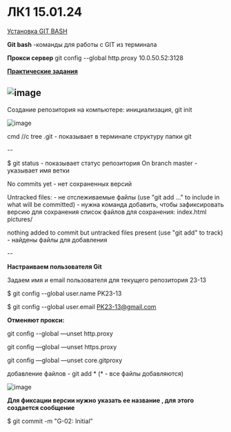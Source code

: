 # ЛК1 15.01.24
[Установка GIT BASH](https://git-scm.com/downloads)

**Git bash** -команды для работы с GIT из терминала

**Прокси сервер** git config --global http.proxy 10.0.50.52:3128

[**Практические задания**](https://smartiqa.ru/courses/git/answer-key)

![image](https://github.com/son4ez1/6sem/assets/113089517/4d056ccd-d13b-4e0f-891e-9e5c2dca4e1c)
---

Создание репозитория на компьютере: инициализация, git init 

![image](https://github.com/son4ez1/6sem/assets/113089517/7f0e8621-0dc2-4562-9960-dbb7eee1bb1e)

cmd //c tree .git - показывает в терминале структуру папки git

--

$ git status - показывает статус репозитория
On branch master - указывает имя ветки

No commits yet - нет сохраненных версий

Untracked files: - не отслеживаемые файлы 
  (use "git add <file>..." to include in what will be committed) - нужна команда добавить, чтобы зафиксировать версию для сохранения
  список файлов для сохранения:
        index.html
        pictures/

nothing added to commit but untracked files present (use "git add" to track) - найдены файлы для добавления

--

**Настраиваем пользователя Git**

Задаем имя и email пользователя для текущего репозитория 23-13 

$ git config  --global user.name PK23-13

$ git config  --global user.email PK23-13@gmail.com

**Отменяют прокси:**

git config --global —unset http.proxy

git config —global —unset https.proxy

git config —global —unset core.gitproxy

добавление файлов - git add * (* - все файлы добавляются)

![image](https://github.com/son4ez1/6sem/assets/113089517/475ef684-8a04-4cd7-9fb0-0b397d76682a)

**Для фиксации версии нужно указать ее название , для этого создается сообщение**

$ git commit -m "G-02: Initial" 

